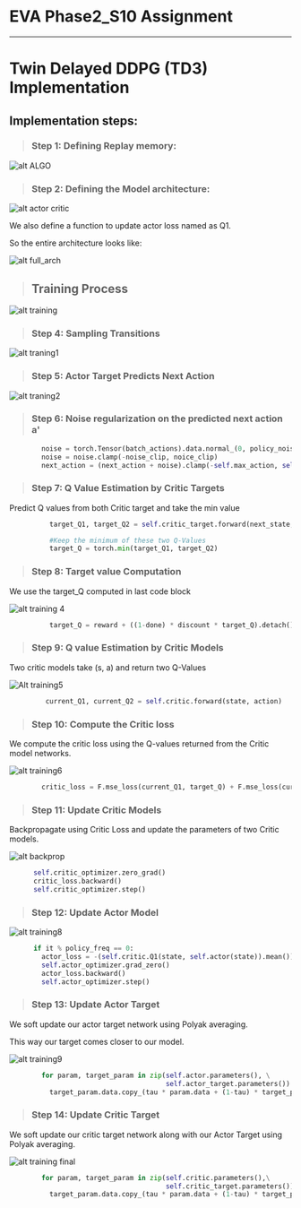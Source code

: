 # EVA Phase2_S10 Assignment
***

# Twin Delayed DDPG (TD3) Implementation

## Implementation steps:

> ### Step 1: Defining Replay memory:

![alt ALGO](https://i.imgur.com/l6IoD3h.png)

> ### Step 2: Defining the Model architecture:

![alt actor critic](https://i.imgur.com/TI8naMe.png)

We also define a function to update actor loss named as Q1.

So the entire architecture looks like:

![alt full_arch](https://i.imgur.com/40dicZM.png)


> ## Training Process

![alt training](https://i.imgur.com/XchSvHL.png)

> ### Step 4: Sampling Transitions

![alt traning1](https://i.imgur.com/Nd5IdSl.png)


> ### Step 5: Actor Target Predicts Next Action 

![alt traning2](https://i.imgur.com/YN9fWkf.png)

> ### Step 6: Noise regularization on the predicted next action a'


```python
        noise = torch.Tensor(batch_actions).data.normal_(0, policy_noise).to(device)
        noise = noise.clamp(-noise_clip, noice_clip)
        next_action = (next_action + noise).clamp(-self.max_action, self.max_action)
```



> ### Step 7: Q Value Estimation by Critic Targets

Predict Q values from both Critic target and take the min value

```python
          target_Q1, target_Q2 = self.critic_target.forward(next_state, next_action)

          #Keep the minimum of these two Q-Values
          target_Q = torch.min(target_Q1, target_Q2)
```

> ### Step 8: Target value Computation

We use the target_Q computed in last code block


![alt training 4](https://i.imgur.com/1D9SRsQ.png)



```python
		  target_Q = reward + ((1-done) * discount * target_Q).detach()
```


> ### Step 9: Q value Estimation by Critic Models

Two critic models take (s, a) and return two Q-Values

![Alt training5](https://i.imgur.com/oa129cc.png)

```python
		 current_Q1, current_Q2 = self.critic.forward(state, action)
```


> ### Step 10: Compute the Critic loss 

We compute the critic loss using the Q-values returned from the Critic model networks.

![alt training6](https://i.imgur.com/hmhAElA.png)

```python
        critic_loss = F.mse_loss(current_Q1, target_Q) + F.mse_loss(current_Q2, target_Q)
```



> ### Step 11: Update Critic Models

Backpropagate using Critic Loss and update the parameters of two Critic models.

![alt backprop](https://i.imgur.com/MtNQqjV.png)



```python
      self.critic_optimizer.zero_grad()
      critic_loss.backward()
      self.critic_optimizer.step()
```



> ### Step 12: Update Actor Model

![alt training8](https://i.imgur.com/KV9YnPx.png)


```python
      if it % policy_freq == 0:
        actor_loss = -(self.critic.Q1(state, self.actor(state)).mean())
        self.actor_optimizer.grad_zero()
        actor_loss.backward()
        self.actor_optimizer.step()
```

> ### Step 13: Update Actor Target

We soft update our actor target network using Polyak averaging. 

This way our target comes closer to our model. 

![alt training9](https://i.imgur.com/akToYxM.png)

```python
        for param, target_param in zip(self.actor.parameters(), \
                                       self.actor_target.parameters()):
          target_param.data.copy_(tau * param.data + (1-tau) * target_param.data)

```





> ### Step 14: Update Critic Target 

We soft update our critic target network along with our Actor Target using Polyak averaging.

![alt training final](https://i.imgur.com/fvX9eZK.png)

```python
        for param, target_param in zip(self.critic.parameters(),\
                                       self.critic_target.parameters()):
          target_param.data.copy_(tau * param.data + (1-tau) * target_param.data)
```

